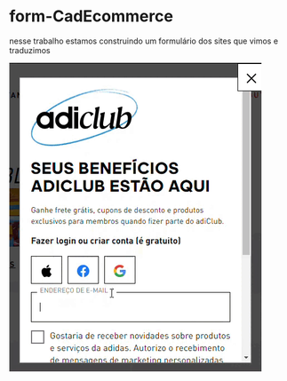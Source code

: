 # form-CadEcommerce


nesse trabalho estamos construindo um formulário dos sites
que vimos e traduzimos

![](gif.gif)


   